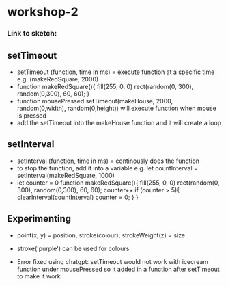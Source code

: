 # workshop-2

### Link to sketch:

## setTimeout
- setTimeout (function, time in ms) = execute  function at a specific time e.g. (makeRedSquare, 2000)
- function makeRedSquare(){
	fill(255, 0, 0)
	rect(random(0, 300), random(0,300), 60, 60);
}
- function mousePressed 
 	setTimeout(makeHouse, 2000, random(0,width), random(0,height)) will execute function when mouse is pressed
- add the setTimeout into the makeHouse function and it will create a loop

## setInterval
- setInterval (function, time in ms) = continously does the function
- to stop the function, add it into a variable e.g.
	let countInterval = setInterval(makeRedSquare, 1000)
- let counter = 0
 function makeRedSquare(){
	fill(255, 0, 0)
	rect(random(0, 300), random(0,300), 60, 60);
	counter++
	if (counter > 5){
	clearInterval(countInterval)
	counter = 0;
	}
}

## Experimenting
- point(x, y) = position, stroke(colour), strokeWeight(z) = size
- stroke('purple') can be used for colours

- Error fixed using chatgpt: setTimeout would not work with icecream function under mousePressed so it added in a function after setTimeout to make it work
